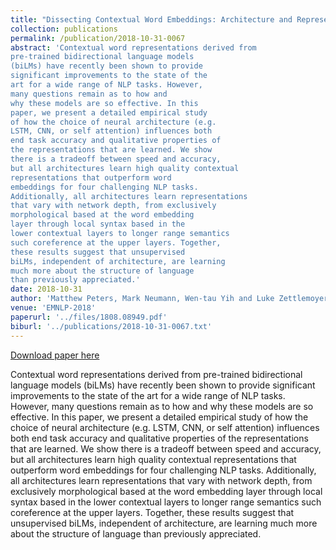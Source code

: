 ```yaml
---
title: "Dissecting Contextual Word Embeddings: Architecture and Representation"
collection: publications
permalink: /publication/2018-10-31-0067
abstract: 'Contextual word representations derived from
pre-trained bidirectional language models
(biLMs) have recently been shown to provide
significant improvements to the state of the
art for a wide range of NLP tasks. However,
many questions remain as to how and
why these models are so effective. In this
paper, we present a detailed empirical study
of how the choice of neural architecture (e.g.
LSTM, CNN, or self attention) influences both
end task accuracy and qualitative properties of
the representations that are learned. We show
there is a tradeoff between speed and accuracy,
but all architectures learn high quality contextual
representations that outperform word
embeddings for four challenging NLP tasks.
Additionally, all architectures learn representations
that vary with network depth, from exclusively
morphological based at the word embedding
layer through local syntax based in the
lower contextual layers to longer range semantics
such coreference at the upper layers. Together,
these results suggest that unsupervised
biLMs, independent of architecture, are learning
much more about the structure of language
than previously appreciated.'
date: 2018-10-31
author: 'Matthew Peters, Mark Neumann, Wen-tau Yih and Luke Zettlemoyer'
venue: 'EMNLP-2018'
paperurl: '../files/1808.08949.pdf'
biburl: '../publications/2018-10-31-0067.txt'
---
```


<a href='../files/1808.08949.pdf'>Download paper here</a>

Contextual word representations derived from
pre-trained bidirectional language models
(biLMs) have recently been shown to provide
significant improvements to the state of the
art for a wide range of NLP tasks. However,
many questions remain as to how and
why these models are so effective. In this
paper, we present a detailed empirical study
of how the choice of neural architecture (e.g.
LSTM, CNN, or self attention) influences both
end task accuracy and qualitative properties of
the representations that are learned. We show
there is a tradeoff between speed and accuracy,
but all architectures learn high quality contextual
representations that outperform word
embeddings for four challenging NLP tasks.
Additionally, all architectures learn representations
that vary with network depth, from exclusively
morphological based at the word embedding
layer through local syntax based in the
lower contextual layers to longer range semantics
such coreference at the upper layers. Together,
these results suggest that unsupervised
biLMs, independent of architecture, are learning
much more about the structure of language
than previously appreciated.
